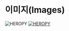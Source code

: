 # 이미지(Images)


![HEROPY](https://heropy.blog/css/images/logo.png)
[![HEROPY](https://heropy.blog/css/images/logo.png)](https://heropy.blog/)



